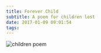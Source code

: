 ```yaml
---
title: Forever Child
subtitle: A poem for children lost
date: 2017-01-09 09:01:54
tags:
---
```

![children poem](/img/2017-01-09-children-poem.jpg)